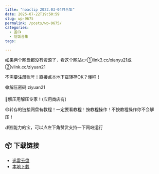 ```yaml
---
title: "noaclip 2022.03-04月合集"
date: 2025-07-22T19:50:59
slug: wp-9675
permalink: /posts/wp-9675/
categories:
  - 盖📺
  - 恰饭合集
tags:

---
```


如果两个网盘都没有资源了，看这个网站👉①link3.cc/xianyu21或②vlink.cc/ziyuan21

不需要注册账号！直接点本地下载转存OK？懂吧！

🟢解压密码:ziyuan21

🔵解压用解压专家！(应用商店有)

🟡转存的链接网盘有教程！一定要看教程！按教程操作！不按教程操作你不会解压！

💰🈶能力的宝，可以点左下角赞赏支持一下网站运行

## 📦 下载链接
- [迅雷云盘](https://blziyuan21.com/pay-download/9675?key=907d68abfe&down_id=0)
- [本地下载](https://blziyuan21.com/pay-download/9675?key=907d68abfe&down_id=1)

